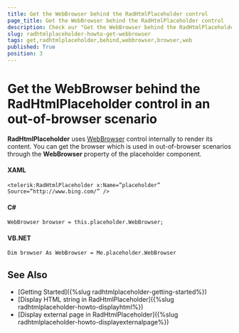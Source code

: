 ```yaml
---
title: Get the WebBrowser behind the RadHtmlPlaceholder control
page_title: Get the WebBrowser behind the RadHtmlPlaceholder control
description: Check our "Get the WebBrowser behind the RadHtmlPlaceholder control" documentation article for the RadHtmlPlaceholder WPF control.
slug: radhtmlplaceholder-howto-get-webbrowser
tags: get,radhtmlplaceholder,behind,webbrowser,browser,web
published: True
position: 3
---
```


# Get the WebBrowser behind the RadHtmlPlaceholder control in an out-of-browser scenario

__RadHtmlPlaceholder__ uses [WebBrowser](http://msdn.microsoft.com/en-us/library/system.windows.controls.webbrowser(v=vs.95).aspx) control internally to render its content. You can get the browser which is used in out-of-browser scenarios through the __WebBrowser__ property of the placeholder component.

#### __XAML__
	<telerik:RadHtmlPlaceholder x:Name=”placeholder” Source=”http://www.bing.com/” />
	
#### __C#__
	WebBrowser browser = this.placeholder.WebBrowser;
	
#### __VB.NET__
	Dim browser As WebBrowser = Me.placeholder.WebBrowser

## See Also
 * [Getting Started]({%slug radhtmlplaceholder-getting-started%})
 * [Display HTML string in RadHtmlPlaceholder]({%slug radhtmlplaceholder-howto-displayhtml%})
 * [Display external page in RadHtmlPlaceholder]({%slug radhtmlplaceholder-howto-displayexternalpage%})
